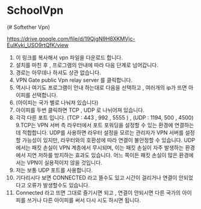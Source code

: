 # SchoolVpn
(# Softether Vpn)

https://drive.google.com/file/d/19QjgN9H8XKMVjc-EulKyki_USO9rtQfK/view 
1. 이 링크를 복사해서 vpn 파일을 다운로드 합니다.
2. 설치를 마친 후 , 프로그램의 안내에 따라 다음 단계로 넘어갑니다.
3. 경로는 아무데나 하셔도 상관 없습니다.
4. VPN Gate public Vpn relay server 를 클릭합니다.
5. 역시나 여기도 프로그램이 안내 하는대로 다음을 선택하고 , 여러개의 ip가 뜨면 아이피를 선택합니다.
6. (아이피는 국가 별로 나눠져 있습니다)
7. 아이피를 두번 클릭하면 TCP , UDP 로 나뉘어져 있습니다.
8. 각각 다른 포트 입니다. (TCP : 443 , 992 , 5555 ) , (UDP : 1194, 500 , 4500)
9.TCP는 VPN 서버 측 라우터에서 포트 포워딩을 설정할 수 있는 환경에 연결하는 데 적합합니다.
  UDP를 사용하면 라우터 설정을 모르는 관리자가 VPN 서버를 설정할 가능성이 있지만, 라우터와의 호환성에 따라 연결이 불안정할 수 있습니다.
  UDP에서는 패킷 손실이 VPN 계층에서 무시되며, 이는 패킷 손실이 자주 발생하는 환경에서 지연 저하를 방지하는 효과도 있습니다.
  어느 쪽이든 패킷 손실이 많은 환경에서는 VPN이 실용적이지 않을 것입니다.
10. 저는 보통 UDP 포트를 사용합니다.
11. 기다리시다 보면 CONNECTED 라고 뜰수도 있고 시간이 걸리거나 연결이 안되었다고 오류가 발생할수도 있습니다.
12. Connected 라고 뜨면 그대로 즐기시면 되고 , 연결이 안되시면 다른 국가의 아이피를 쓰거나 다른 아이피를 써서 다시 시도 하시면 됩니다.

